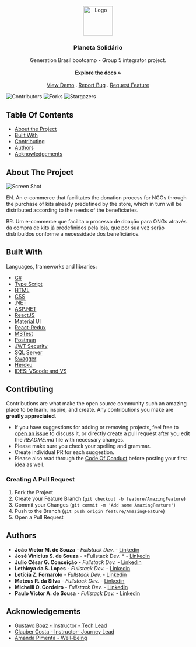 <br/>
<p align="center">
  <a href="https://github.com/julioconceicao/ProjetoIntegradorGenerationG5">
    <img src="https://cdn.discordapp.com/attachments/966414382747754577/986619736068620320/unknown.png" alt="Logo" width="80" height="80">
  </a>

  <h3 align="center">Planeta Solidário</h3>

  <p align="center">
    Generation Brasil bootcamp - Group 5 integrator project.
    <br/>
    <br/>
    <a href="https://github.com/julioconceicao/ProjetoIntegradorGenerationG5"><strong>Explore the docs »</strong></a>
    <br/>
    <br/>
    <a href="https://github.com/julioconceicao/ProjetoIntegradorGenerationG5">View Demo</a>
    .
    <a href="https://github.com/julioconceicao/ProjetoIntegradorGenerationG5/issues">Report Bug</a>
    .
    <a href="https://github.com/julioconceicao/ProjetoIntegradorGenerationG5/issues">Request Feature</a>
  </p>
</p>

![Contributors](https://img.shields.io/github/contributors/julioconceicao/ProjetoIntegradorGenerationG5?color=dark-green) ![Forks](https://img.shields.io/github/forks/julioconceicao/ProjetoIntegradorGenerationG5?style=social) ![Stargazers](https://img.shields.io/github/stars/julioconceicao/ProjetoIntegradorGenerationG5?style=social) 

## Table Of Contents

* [About the Project](#about-the-project)
* [Built With](#built-with)
* [Contributing](#contributing)
* [Authors](#authors)
* [Acknowledgements](#acknowledgements)

## About The Project

![Screen Shot](images/screenshot.png)

EN. An e-commerce that facilitates the donation process for NGOs through the purchase of kits already predefined by the store, which in turn will be distributed according to the needs of the beneficiaries.

BR. Um e-commerce que facilita o processo de doação para ONGs através da compra de kits já predefinidos pela loja, que por sua vez serão distribuídos conforme a necessidade dos beneficiários.


## Built With

Languages, frameworks and libraries:

* [C#](https://docs.microsoft.com/pt-br/dotnet/csharp/)
* [Type Script](https://www.typescriptlang.org/docs/home/)
* [HTML](https://www.w3schools.com/html/default.asp)
* [CSS](https://www.w3schools.com/css/default.asp)
* [.NET](https://docs.microsoft.com/en-us/dotnet/)
* [ASP.NET](https://docs.microsoft.com/en-us/aspnet/core/?view=aspnetcore-6.0)
* [ReactJS](https://reactjs.org/docs/getting-started.html)
* [Material UI](https://v4.mui.com/)
* [React-Redux](https://react-redux.js.org/)
* [MSTest](https://docs.microsoft.com/en-us/dotnet/core/testing/unit-testing-with-mstest)
* [Postman](https://www.postman.com/)
* [JWT Security](https://jwt.io/introduction/)
* [SQL Server](https://docs.microsoft.com/pt-br/sql/sql-server/?view=sql-server-ver16)
* [Swagger](https://swagger.io/docs/)
* [Heroku](https://devcenter.heroku.com/categories/reference)
* [IDES: VScode and VS]()

## Contributing

Contributions are what make the open source community such an amazing place to be learn, inspire, and create. Any contributions you make are **greatly appreciated**.
* If you have suggestions for adding or removing projects, feel free to [open an issue](https://github.com/julioconceicao/ProjetoIntegradorGenerationG5/issues/new) to discuss it, or directly create a pull request after you edit the *README.md* file with necessary changes.
* Please make sure you check your spelling and grammar.
* Create individual PR for each suggestion.
* Please also read through the [Code Of Conduct](https://github.com/julioconceicao/ProjetoIntegradorGenerationG5/blob/main/CODE_OF_CONDUCT.md) before posting your first idea as well.

### Creating A Pull Request

1. Fork the Project
2. Create your Feature Branch (`git checkout -b feature/AmazingFeature`)
3. Commit your Changes (`git commit -m 'Add some AmazingFeature'`)
4. Push to the Branch (`git push origin feature/AmazingFeature`)
5. Open a Pull Request

## Authors

* **João Victor M. de Souza** - *Fullstack Dev.* - [Linkedin](https://www.linkedin.com/in/joaovictormenezesdesouza/)
* **José Vinicius S. de Souza** - *Fullstack Dev. * - [Linkedin](https://www.linkedin.com/in/josevinicius53/)
* **Julio César G. Conceição** - *Fullstack Dev.* - [Linkedin](https://www.linkedin.com/in/juliocesargoncalvesconceicao/) 
* **Lethicya da S. Lopes** - *Fullstack Dev.* - [Linkedin](https://www.linkedin.com/in/lethicyaslopes/)
* **Letícia Z. Fornarolo** - *Fullstack Dev.* - [Linkedin](https://www.linkedin.com/in/leticiazimerer/)
* **Mateus R. da Silva** - *Fullstack Dev.* - [Linkedin](https://www.linkedin.com/in/matheusrodriguesdasilva23/)
* **Michelli O. Cordeiro** - *Fullstack Dev.* - [Linkedin](https://www.linkedin.com/in/michellicordeiro/)
* **Paulo Victor A. de Sousa** - *Fullstack Dev.* - [Linkedin](https://www.linkedin.com/in/almeidaapauloo/)

## Acknowledgements

* [Gustavo Boaz - Instructor - Tech Lead](https://www.linkedin.com/in/gustavoboaz/)
* [Clauber Costa - Instructor- Journey Lead](https://www.linkedin.com/in/clauber-costa-684381218/)
* [Amanda Pimenta - Well-Being]()
